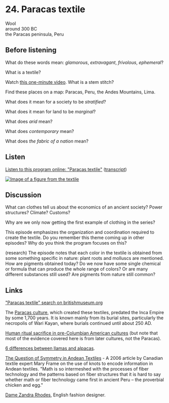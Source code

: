 # 24. Paracas textile

Wool  
around 300 BC  
the Paracas peninsula, Peru


## Before listening

What do these words mean: *glamorous*, *extravagant*, *frivolous*, *ephemeral*?

What is a textile?

Watch [this one-minute video](https://www.youtube.com/watch?v=UJqiQfijoy8).
What is a stem stitch?

Find these places on a map: Paracas, Peru, the Andes Mountains, Lima.

What does it mean for a society to be *stratified*?

What does it mean for land to be *marginal*?

What does *arid* mean?

What does *contemporary* mean?

What does *the fabric of a nation* mean?


## Listen

[Listen to this program online:
"Paracas textile"](http://www.bbc.co.uk/ahistoryoftheworld/objects/wm8NbFLMQGGc5zX7d7mszg)
([transcript](http://www.bbc.co.uk/ahistoryoftheworld/about/transcripts/episode24/))

[![Image of a figure from the textile](https://upload.wikimedia.org/wikipedia/commons/thumb/3/3e/Paracas_textile_detail_British_Museum.jpg/444px-Paracas_textile_detail_British_Museum.jpg)](https://commons.wikimedia.org/wiki/Category:Paracas_Textiles)


## Discussion

What can clothes tell us about the economics of an ancient society?
Power structures? Climate? Customs?

Why are we only now getting the first example of clothing in the series?

This episode emphasizes the organization and coordination required to
create the textile. Do you remember this theme coming up in other
episodes? Why do you think the program focuses on this?

(research) The episode notes that each color in the textile is obtained
from some something specific in nature: plant roots and molluscs are
mentioned. How are pigments obtained today? Do we now have some single
chemical or formula that can produce the whole range of colors? Or are
many different substances still used? Are pigments from nature still
common?


## Links

["Paracas textile" search on
britishmuseum.org](http://www.britishmuseum.org/research/collection_online/search.aspx?searchText=paracas+textile)

The [Paracas culture](https://en.wikipedia.org/wiki/Paracas_culture),
which created these textiles, predated the Inca Empire by some 1,700
years. It is known mainly from its burial sites, particularly the
necropolis of Wari Kayan, where burials continued until about 250 AD.

[Human ritual sacrifice in pre-Columbian American
cultures](https://en.wikipedia.org/wiki/Human_sacrifice#Pre-Columbian_Americas)
(but note that most of the evidence covered here is from later cultures,
not the Paracas).

[6 differences between llamas and
alpacas](http://modernfarmer.com/2015/09/difference-between-llama-and-alpaca/).

[The Question of Symmetry in Andean
Textiles](http://digitalcommons.unl.edu/cgi/viewcontent.cgi?article=1323&context=tsaconf) -
A 2006 article by Canadian textile expert Mary Frame on the use of knots
to encode information in Andean textiles. "Math is so intermeshed with
the processes of fiber technology and the patterns based on fiber
structures that it is hard to say whether math or fiber technology came
first in ancient Peru – the proverbial chicken and egg."

[Dame Zandra Rhodes](https://en.wikipedia.org/wiki/Zandra_Rhodes),
English fashion designer.

